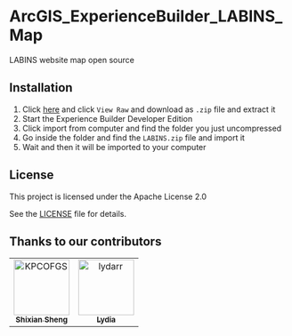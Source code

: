 # ArcGIS_ExperienceBuilder_LABINS_Map

LABINS website map open source

## Installation

1. Click [here](LABINS.zip) and click `View Raw` and download as `.zip` file and extract it
2. Start the Experience Builder Developer Edition
3. Click import from computer and find the folder you just uncompressed
4. Go inside the folder and find the `LABINS.zip` file and import it
5. Wait and then it will be imported to your computer

## License
This project is licensed under the Apache License 2.0

See the [LICENSE](LICENSE) file for details.

## Thanks to our contributors

<!-- readme: contributors -start -->
<table>
<tr>
    <td align="center">
        <a href="https://github.com/KPCOFGS">
            <img src="https://avatars.githubusercontent.com/u/100217654?v=4" width="100;" alt="KPCOFGS"/>
            <br />
            <sub><b>Shixian Sheng</b></sub>
        </a>
    </td>
    <td align="center">
        <a href="https://github.com/lydarr">
            <img src="https://avatars.githubusercontent.com/u/167205468?v=4" width="100;" alt="lydarr"/>
            <br />
            <sub><b>Lydia</b></sub>
        </a>
    </td></tr>
</table>
<!-- readme: contributors -end -->
